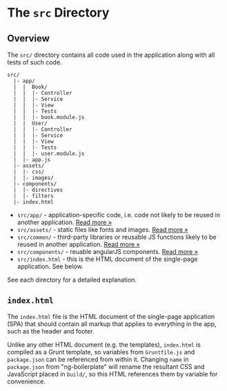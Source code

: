 # The `src` Directory

## Overview

The `src/` directory contains all code used in the application along with all
tests of such code.

```
src/
  |- app/
  |  |  Book/
  |  |  |- Controller
  |  |  |- Service
  |  |  |- View
  |  |  |- Tests
  |  |  |- book.module.js
  |	 |  User/
  |  |  |- Controller
  |  |  |- Service
  |  |  |- View
  |  |  |- Tests
  |  |  |- user.module.js
  |  |- app.js
  |- assets/
  |  |- css/
  |  |- images/
  |- components/
  |  |- directives
  |  |- filters
  |- index.html
```

- `src/app/` - application-specific code, i.e. code not likely to be reused in
  another application. [Read more &raquo;](app/README.md)
- `src/assets/` - static files like fonts and images. 
  [Read more &raquo;](assets/README.md)
- `src/common/` - third-party libraries or reusable JS functions likely to be reused in
  another application. [Read more &raquo;](common/README.md)
- `src/components/` - reuable angularJS components. [Read more &raquo;](components/README.md)  
- `src/index.html` - this is the HTML document of the single-page application.
  See below.

See each directory for a detailed explanation.

## `index.html`

The `index.html` file is the HTML document of the single-page application (SPA)
that should contain all markup that applies to everything in the app, such as
the header and footer. 

Unlike any other HTML document (e.g. the templates), `index.html` is compiled as
a Grunt template, so variables from `Gruntfile.js` and `package.json` can be
referenced from within it. Changing `name` in `package.json` from
"ng-boilerplate" will rename the resultant CSS and JavaScript placed in `build/`,
so this HTML references them by variable for convenience.
